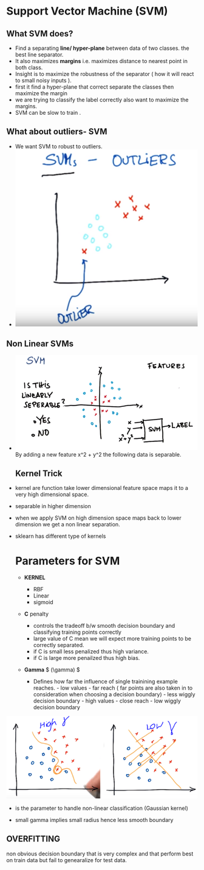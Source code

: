 # Support Vector Machine (SVM)

## What SVM does?

- Find a separating **line/ hyper-plane** between data of two classes. the best line separator.
-  It also maximizes **margins** i.e. maximizes distance to nearest point in both class.  
- Insight is to maximize the robustness of the separator ( how it will react to small noisy inputs ).
- first it find a hyper-plane that correct separate the classes then maximize the margin
- we are trying to classify the label correctly also want to maximize the margins.
- SVM can be slow to train .
## What about outliers- SVM

- We want  SVM to robust to outliers.
- ![](1.PNG)



## Non Linear SVMs

- ![](2.PNG)   
	By adding a new feature x^2 + y^2 the following data is separable.	

  ## Kernel Trick

- kernel are function take lower dimensional feature space  maps it to a very high dimensional space.

- separable in higher dimension

- when we apply SVM on high dimension space  maps back to lower dimension we get a  non linear separation.

- sklearn has different type of kernels

  # Parameters for SVM

  - **KERNEL**

    - RBF
    - Linear
    - sigmoid

  - **C**  penalty

    - controls the tradeoff b/w smooth decision boundary and classifying training points correctly
    - large value of C mean we will expect more training points to be correctly separated.
    - if C is small less penalized thus high variance.
    - if C is large more penailzed thus high bias.

  - **Gamma** $ (\gamma) $

    - Defines how far the influence of single trainining example reaches.
    		- low values - far reach ( far points are also taken in to consideration when choosing a decision boundary)
    		   - less wiggly decision boundary 
    		- high values - close reach 
    		  - low wiggly decision boundary

![](3.PNG)

   - is the parameter to handle non-linear classification (Gaussian kernel)

   - small gamma  implies small radius hence less smooth boundary


## OVERFITTING

non obvious decision boundary that is very complex and that perform best on train data but fail to genearalize for test data. 




